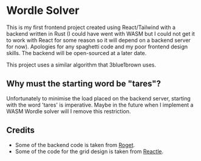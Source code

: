 # Wordle Solver

This is my first frontend project created using React/Tailwind with a backend written in Rust (I could have went with WASM but I could not get it to work with React for some reason so it will depend on a backend server for now). Apologies for any spaghetti code and my poor frontend design skills. The backend will be open-sourced at a later date.

This project uses a similar algorithm that 3blue1brown uses.

## Why must the starting word be "tares"?

Unfortunately to minimise the load placed on the backend server, starting with the word 'tares' is imperative. Maybe in the future when I implement a WASM Wordle solver will I remove this restriction.

## Credits

- Some of the backend code is taken from [Roget](https://github.com/jonhoo/roget).
- Some of the code for the grid design is taken from [Reactle](https://github.com/cwackerfuss/react-wordle).

